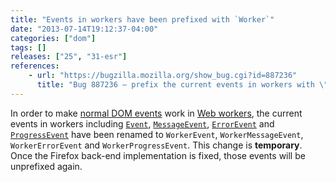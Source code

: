 ```yaml
---
title: "Events in workers have been prefixed with `Worker`"
date: "2013-07-14T19:12:37-04:00"
categories: ["dom"]
tags: []
releases: ["25", "31-esr"]
references:
    - url: "https://bugzilla.mozilla.org/show_bug.cgi?id=887236"
      title: "Bug 887236 – prefix the current events in workers with \"Worker\""
---
```

In order to make [normal DOM events](https://developer.mozilla.org/docs/Web/Reference/Events) work in [Web workers](https://developer.mozilla.org/docs/Web/Guide/Performance/Using_web_workers), the current events in workers including [`Event`](https://developer.mozilla.org/docs/Web/API/Event), [`MessageEvent`](https://developer.mozilla.org/docs/Web/API/MessageEvent), [`ErrorEvent`](https://developer.mozilla.org/docs/Web/API/ErrorEvent) and [`ProgressEvent`](https://developer.mozilla.org/docs/Web/API/ProgressEvent) have been renamed to `WorkerEvent`, `WorkerMessageEvent`, `WorkerErrorEvent` and `WorkerProgressEvent`. This change is **temporary**. Once the Firefox back-end implementation is fixed, those events will be unprefixed again.
